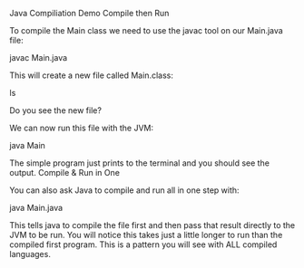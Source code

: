 Java Compiliation Demo
Compile then Run

To compile the Main class we need to use the javac tool on our Main.java file:

javac Main.java

This will create a new file called Main.class:

ls

Do you see the new file?

We can now run this file with the JVM:

java Main

The simple program just prints to the terminal and you should see the output.
Compile & Run in One

You can also ask Java to compile and run all in one step with:

java Main.java

This tells java to compile the file first and then pass that result directly to the JVM to be run. You will notice this takes just a little longer to run than the compiled first program. This is a pattern you will see with ALL compiled languages.